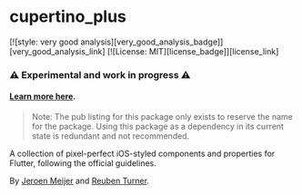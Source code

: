 # cupertino_plus

[![style: very good analysis][very_good_analysis_badge]][very_good_analysis_link]
[![License: MIT][license_badge]][license_link]

### ⚠️ Experimental and work in progress ⚠️

#### [Learn more here](https://github.com/cupertinew/cupertino_plus/blob/main/README.md).

> Note: The pub listing for this package only exists to reserve the name for the package.
> Using this package as a dependency in its current state is redundant and not recommended.

A collection of pixel-perfect iOS-styled components and properties for Flutter, following the official guidelines.

By [Jeroen Meijer](https://github.com/jeroen-meijer) and [Reuben Turner](https://github.com/GroovinChip).
